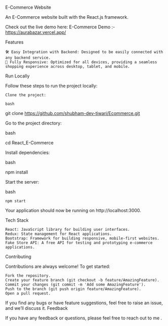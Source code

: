 E-Commerce Website

An E-Commerce website built with the React.js framework.


Check out the live demo here: E-Commerce Demo :- https://aurabazar.vercel.app/


Features

    🛠️ Easy Integration with Backend: Designed to be easily connected with any backend service.
    📱 Fully Responsive: Optimized for all devices, providing a seamless shopping experience across desktop, tablet, and mobile.



Run Locally

Follow these steps to run the project locally:

    Clone the project:

    bash

git clone https://github.com/shubham-dev-tiwari/Ecommerce.git

Go to the project directory:

bash

cd React_E-Commerce

Install dependencies:

bash

npm install

Start the server:

bash

    npm start

Your application should now be running on http://localhost:3000.



Tech Stack

    React: JavaScript library for building user interfaces.
    Redux: State management for React applications.
    Bootstrap: Framework for building responsive, mobile-first websites.
    Fake Store API: A free API for testing and prototyping e-commerce applications.

Contributing

Contributions are always welcome! To get started:

    Fork the repository.
    Create your feature branch (git checkout -b feature/AmazingFeature).
    Commit your changes (git commit -m 'Add some AmazingFeature').
    Push to the branch (git push origin feature/AmazingFeature).
    Open a pull request.

If you find any bugs or have feature suggestions, feel free to raise an issue, and we’ll discuss it.
Feedback

If you have any feedback or questions, please feel free to reach out to me .
